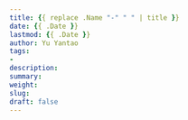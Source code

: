 ```yaml
---
title: {{ replace .Name "-" " " | title }}
date: {{ .Date }}
lastmod: {{ .Date }}
author: Yu Yantao
tags:
- 
description: 
summary: 
weight:
slug: 
draft: false
---
```

